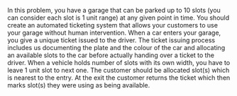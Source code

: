 In this problem, you have a garage that can be parked up to 10 slots (you can consider each slot is 1 unit range) at any
given point in time. You should create an automated ticketing system that allows your customers to use your garage
without human intervention. When a car enters your garage, you give a unique ticket issued to the driver. The ticket
issuing process includes us documenting the plate and the colour of the car and allocating an available slots to the car
before actually handing over a ticket to the driver. When a vehicle holds number of slots with its own width, you have to
leave 1 unit slot to next one. The customer should be allocated slot(s) which is nearest to the entry. At the exit the
customer returns the ticket which then marks slot(s) they were using as being available.
